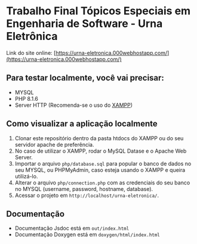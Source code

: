 # Trabalho Final Tópicos Especiais em Engenharia de Software - Urna Eletrônica

Link do site online: [https://urna-eletronica.000webhostapp.com/](https://urna-eletronica.000webhostapp.com/)

## Para testar localmente, você vai precisar:

- MYSQL
- PHP 8.1.6
- Server HTTP (Recomenda-se o uso do [XAMPP](https://www.apachefriends.org/))

## Como visualizar a aplicação localmente

1. Clonar este repositório dentro da pasta htdocs do XAMPP ou do seu servidor apache de preferência. 
2. No caso de utilizar o XAMPP, rodar o MySQL Datase e o Apache Web Server.
3. Importar o arquivo `php/database.sql` para popular o banco de dados no seu MYSQL, ou PHPMyAdmin, caso esteja usando o XAMPP e queira utilizá-lo.
4. Alterar o arquivo `php/connection.php` com as credenciais do seu banco no MYSQL (username, password, hostname, database).
5. Acessar o projeto em `http://localhost/urna-eletronica/`.

## Documentação

- Documentação Jsdoc está em `out/index.html`
- Documentação Doxygen está em `doxygen/html/index.html`
